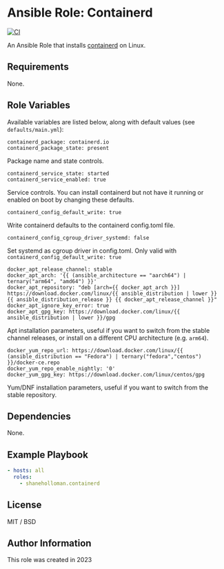 # Ansible Role: Containerd

[![CI](https://github.com/shaneholloman/ansible-role-containerd/actions/workflows/ci.yml/badge.svg)](https://github.com/shaneholloman/ansible-role-containerd/actions/workflows/ci.yml)

An Ansible Role that installs [containerd](https://containerd.io) on Linux.

## Requirements

None.

## Role Variables

Available variables are listed below, along with default values (see `defaults/main.yml`):

    containerd_package: containerd.io
    containerd_package_state: present

Package name and state controls.

    containerd_service_state: started
    containerd_service_enabled: true

Service controls. You can install containerd but not have it running or enabled on boot by changing these defaults.

    containerd_config_default_write: true

Write containerd defaults to the containerd config.toml file.

    containerd_config_cgroup_driver_systemd: false

Set systemd as cgroup driver in config.toml. Only valid with `containerd_config_default_write: true`

    docker_apt_release_channel: stable
    docker_apt_arch: '{{ (ansible_architecture == "aarch64") | ternary("arm64", "amd64") }}'
    docker_apt_repository: "deb [arch={{ docker_apt_arch }}] https://download.docker.com/linux/{{ ansible_distribution | lower }} {{ ansible_distribution_release }} {{ docker_apt_release_channel }}"
    docker_apt_ignore_key_error: true
    docker_apt_gpg_key: https://download.docker.com/linux/{{ ansible_distribution | lower }}/gpg

Apt installation parameters, useful if you want to switch from the stable channel releases, or install on a different CPU architecture (e.g. `arm64`).

    docker_yum_repo_url: https://download.docker.com/linux/{{ (ansible_distribution == "Fedora") | ternary("fedora","centos") }}/docker-ce.repo
    docker_yum_repo_enable_nightly: '0'
    docker_yum_gpg_key: https://download.docker.com/linux/centos/gpg

Yum/DNF installation parameters, useful if you want to switch from the stable repository.

## Dependencies

None.

## Example Playbook

```yaml
- hosts: all
  roles:
    - shaneholloman.containerd
```

## License

MIT / BSD

## Author Information

This role was created in 2023
